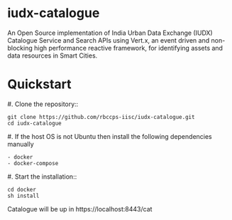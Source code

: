 # iudx-catalogue
An Open Source implementation of India Urban Data Exchange (IUDX) Catalogue Service and Search APIs using Vert.x, an event driven and non-blocking high performance reactive framework, for identifying assets and data resources in Smart Cities.

Quickstart
========== 

#. Clone the repository::

    git clone https://github.com/rbccps-iisc/iudx-catalogue.git
    cd iudx-catalogue
        

#. If the host OS is not Ubuntu then install the following dependencies manually

	- docker
	- docker-compose
    
#. Start the installation::

    cd docker
    sh install
    
Catalogue will be up in https://localhost:8443/cat

